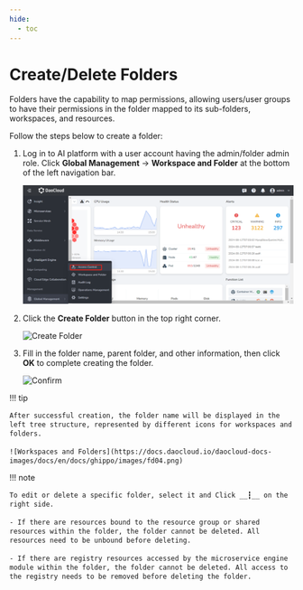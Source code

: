 ```yaml
---
hide:
  - toc
---
```


# Create/Delete Folders

Folders have the capability to map permissions, allowing users/user groups to have their permissions in the folder mapped to its sub-folders, workspaces, and resources.

Follow the steps below to create a folder:

1. Log in to AI platform with a user account having the admin/folder admin role.
   Click __Global Management__ -> __Workspace and Folder__ at the bottom of the left navigation bar.

    ![Global Management](../images/ws01.png)

2. Click the __Create Folder__ button in the top right corner.

    ![Create Folder](https://docs.daocloud.io/daocloud-docs-images/docs/en/docs/ghippo/images/ws02.png)

3. Fill in the folder name, parent folder, and other information, then click __OK__ to complete creating the folder.

    ![Confirm](https://docs.daocloud.io/daocloud-docs-images/docs/en/docs/ghippo/images/fd03.png)

!!! tip

    After successful creation, the folder name will be displayed in the left tree structure, represented by different icons for workspaces and folders.

    ![Workspaces and Folders](https://docs.daocloud.io/daocloud-docs-images/docs/en/docs/ghippo/images/fd04.png)

!!! note

    To edit or delete a specific folder, select it and Click __┇__ on the right side.

    - If there are resources bound to the resource group or shared resources within the folder, the folder cannot be deleted. All resources need to be unbound before deleting.

    - If there are registry resources accessed by the microservice engine module within the folder, the folder cannot be deleted. All access to the registry needs to be removed before deleting the folder.
